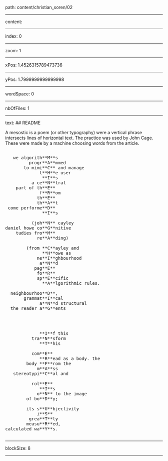 path: content/christian_soren/02

----

content: 

----

index: 0

----

zoom: 1

----

xPos: 1.4526315789473736

----

yPos: 1.7999999999999998

----

wordSpace: 0

----

nbOfFiles: 1

----

text: ## README

A mesostic is a poem (or other typography) were a vertical phrase intersects lines of horizontal text. The practice was used by John Cage. These were made by a machine choosing words from the article.

<pre>

   we algorith**M**s
         progr**A**mmed
       to mimi**C** and manage
             t**H**e user
              **I**s
          a ce**N**tral
    part of th**E**
             f**R**om
            th**E**
            th**A**t
 come performe**D**
              **I**s

          (joh**N** cayley
daniel howe co**G**nitive
    tudies fro**M**
            re**A**ding)

        (from **C**ayley and
              **H**owe as
            ne**I**ghbourhood
             a**N**d
           pag**E**
            fo**R**
            sp**E**cific
              **A**lgorithmic rules.

  neighbourhoo**D**,
       grammat**I**cal
             a**N**d structural
  the reader a**G**ents




             **I**f this          tra**N**sform             **T**his                       com**E**             **R**ead as a body. the        body **F**rom the            m**A**ss   stereotypi**C**al and                    rol**E**             **I**s            o**N** to the image        of bo**D**y;                its s**U**bjectivity            i**S**         grea**T**ly        measu**R**ed,calculated wa**Y**s.

</pre>

----

blockSize: 8

----

